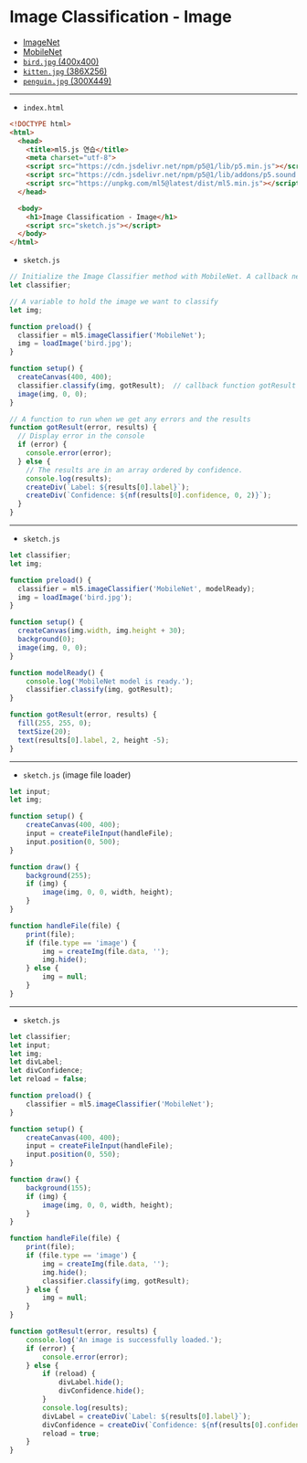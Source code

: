 # Image Classification - Image

- [ImageNet](https://www.image-net.org/)
- [MobileNet](https://github.com/tensorflow/tfjs-models/tree/master/mobilenet)
- [`bird.jpg` (400x400)](https://terabox.com/s/1YUYEqjWCRJCkzy9OZMW3xA)
- [`kitten.jpg` (386X256)](https://terabox.com/s/1pEWxQrrWqqPyYZprI1-Mvg)
- [`penguin.jpg` (300X449)](https://terabox.com/s/1ly_xkc6K2v_1-5JNeFDgbQ)

---

- `index.html`

```html
<!DOCTYPE html>
<html>
  <head>
    <title>ml5.js 연습</title>
    <meta charset="utf-8">
    <script src="https://cdn.jsdelivr.net/npm/p5@1/lib/p5.min.js"></script>
    <script src="https://cdn.jsdelivr.net/npm/p5@1/lib/addons/p5.sound.min.js"></script>
    <script src="https://unpkg.com/ml5@latest/dist/ml5.min.js"></script>
  </head>

  <body>
    <h1>Image Classification - Image</h1>
    <script src="sketch.js"></script>
  </body>
</html>
```

- `sketch.js` 

```javascript
// Initialize the Image Classifier method with MobileNet. A callback needs to be passed.
let classifier;

// A variable to hold the image we want to classify
let img;

function preload() {
  classifier = ml5.imageClassifier('MobileNet');
  img = loadImage('bird.jpg');
}

function setup() {
  createCanvas(400, 400);
  classifier.classify(img, gotResult);  // callback function gotResult
  image(img, 0, 0);
}

// A function to run when we get any errors and the results
function gotResult(error, results) {
  // Display error in the console
  if (error) {
    console.error(error);
  } else {
    // The results are in an array ordered by confidence.
    console.log(results);
    createDiv(`Label: ${results[0].label}`);
    createDiv(`Confidence: ${nf(results[0].confidence, 0, 2)}`);
  }
}
```

---

- `sketch.js` 

```javascript
let classifier;
let img;

function preload() {
  classifier = ml5.imageClassifier('MobileNet', modelReady);
  img = loadImage('bird.jpg');
}

function setup() {
  createCanvas(img.width, img.height + 30);
  background(0);
  image(img, 0, 0);
}

function modelReady() {
    console.log('MobileNet model is ready.');
    classifier.classify(img, gotResult);
}

function gotResult(error, results) {
  fill(255, 255, 0);
  textSize(20);
  text(results[0].label, 2, height -5);
}
```

---

- `sketch.js` (image file loader)

```javascript
let input;
let img;

function setup() {
    createCanvas(400, 400);
    input = createFileInput(handleFile);
    input.position(0, 500);
}

function draw() {
    background(255);
    if (img) {
        image(img, 0, 0, width, height);
    }
}

function handleFile(file) {
    print(file);
    if (file.type == 'image') {
        img = createImg(file.data, '');
        img.hide();
    } else {
        img = null;
    }
}
```

---

- `sketch.js`

```javascript
let classifier;
let input;
let img;
let divLabel;
let divConfidence;
let reload = false;

function preload() {
    classifier = ml5.imageClassifier('MobileNet');
}

function setup() {
    createCanvas(400, 400);
    input = createFileInput(handleFile);
    input.position(0, 550);
}

function draw() {
    background(155);
    if (img) {
        image(img, 0, 0, width, height);
    }
}

function handleFile(file) {
    print(file);
    if (file.type == 'image') {
        img = createImg(file.data, '');
        img.hide();
        classifier.classify(img, gotResult);
    } else {
        img = null;
    }
}

function gotResult(error, results) {
    console.log('An image is successfully loaded.');
    if (error) {
        console.error(error);
    } else {
        if (reload) {
            divLabel.hide();
            divConfidence.hide();
        }
        console.log(results);
        divLabel = createDiv(`Label: ${results[0].label}`);
        divConfidence = createDiv(`Confidence: ${nf(results[0].confidence, 0, 2)}`);
        reload = true;
    }
}
```

